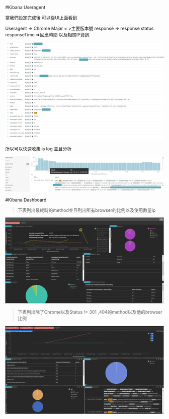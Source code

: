 #Kibana Useragent 

當我們設定完成後 可以從UI上面看到


Useragent  => Chrome
Majar = >主要版本號
response => response status
responseTime =>回應時間
以及相關IP資訊

![](/assets/dicover.png)

所以可以快速收集iis log 並且分析

![](/assets/discover2.png)

#Kibana Dashboard

>下表列出最耗時的method並且列出所有browser的比例以及使用數量ip

![](/assets/useragent.png)

>下表列出除了Chrome以及Status != 301 ,404的method以及他的browser比例

![](/assets/useragent2.png)